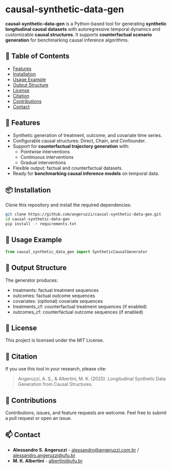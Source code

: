 # causal-synthetic-data-gen

**causal-synthetic-data-gen** is a Python-based tool for generating **synthetic longitudinal causal datasets** with autoregressive temporal dynamics and customizable **causal structures**. It supports **counterfactual scenario generation** for benchmarking causal inference algorithms.

## 📑 Table of Contents
- [Features](#-features)
- [Installation](#-installation)
- [Usage Example](#-usage-example)
- [Output Structure](#-output-structure)
- [License](#-license)
- [Citation](#-citation)
- [Contributions](#-contributions)
- [Contact](#-contact)

## 🚀 Features

- Synthetic generation of treatment, outcome, and covariate time series.
- Configurable causal structures: Direct, Chain, and Confounder.
- Support for **counterfactual trajectory generation** with:
  - Pointwise interventions
  - Continuous interventions
  - Gradual interventions
- Flexible output: factual and counterfactual datasets.
- Ready for **benchmarking causal inference models** on temporal data.

## 📦 Installation

Clone this repository and install the required dependencies:

```bash
git clone https://github.com/angeruzzi/causal-synthetic-data-gen.git
cd causal-synthetic-data-gen
pip install -r requirements.txt
```

## 📝 Usage Example
```python
from causal_synthetic_data_gen import SyntheticCausalGenerator
```

## 📂 Output Structure
The generator produces:

- treatments: factual treatment sequences
- outcomes: factual outcome sequences
- covariates: (optional) covariate sequences
- treatments_cf: counterfactual treatment sequences (if enabled)
- outcomes_cf: counterfactual outcome sequences (if enabled)


## 📜 License
This project is licensed under the MIT License.

## 📖 Citation

If you use this tool in your research, please cite:

> Angeruzzi, A. S., & Albertini, M. K. (2025). Longitudinal Synthetic Data Generation from Causal Structures.

 
## 🤝 Contributions
Contributions, issues, and feature requests are welcome. Feel free to submit a pull request or open an issue.


## 📫 Contact

- **Alessandro S. Angeruzzi** - alessandro@angeruzzi.com.br / alessandro.angeruzzi@ufu.br
- **M. K. Albertini** - albertini@ufu.br


